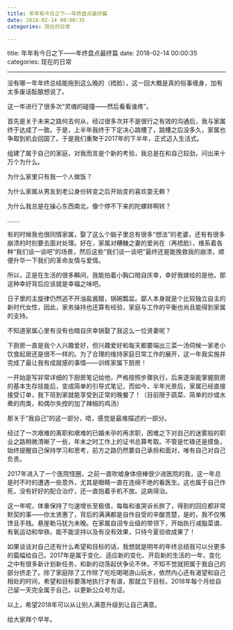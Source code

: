 ```yaml
---
title: 年年有今日之下——年终盘点最终篇
date: 2018-02-14 00:00:35
categories: 现在的日常

---
```

title: 年年有今日之下——年终盘点最终篇
date: 2018-02-14 00:00:35
categories: 现在的日常


---

没有哪一年年终总结能拖到这么晚的（捂脸），这一回大概是真的俗事缠身，加有太多废话酝酿想说了。

这一年进行了很多次“灵魂的碰撞——然后看看谁疼”。



首先是关于未来之路何去何从，经过很多次并不是很行之有效的沟通后，我与家属终于达成了一致。于是，上半年我终于下定决心跳槽了，跳槽之后没多久，家属也争取到机会回国了。于是我们重聚于2017年的下半年，正式迈入生活式。



组建了属于自己的家庭，对我而言是个新的考验，我总是在和自己较劲，问出来十万个为什么。



为什么家里只有我一个人做饭？

为什么家属从男友到老公身份转变之后开始变的喜欢耍无赖？

为什么我总是在操心东西南北，像个停不下来的陀螺转啊转？

.......



有的时候我也很同情家属，娶了这么个脑子里总有很多“想法”的老婆，还有有很多崩溃的时刻要去面对处理。好在，家属对糟糠之妻的爱尚在（再捂脸），维系着各种“我们谈一谈吧”的场景，然后这些“我们谈一谈吧”最终还是能挽救我的崩溃，顺便升华一下我们的革命友情与爱情。

所以，正是在生活的很多瞬间，我能拍着小胸口暗自庆幸，幸好我嫁给的是他，那这种幸好背后应该就是幸福之味吧。

日子里的主旋律仍然逃不开油盐酱醋，锅碗瓢盆。鄙人本身就是个比较独立自主的新时代女性，因此，家务操持也还算有经验，家庭与工作的平衡也尚且能得到家属的支持。

不知道家属心里有没有也暗自庆幸锅娶了我这么一位贤妻呢？

下厨房一直是我个人兴趣爱好，但兴趣爱好和每天都要端出三菜一汤伺候一家老小饮食起居还是很不一样的。为了合理的维持家庭日常工作的展开，这一年我实施并完成了最让我有成就感的事情——训练家属下厨房！

一开始是写非常详细的下厨房笔记给他，严格按照步骤执行，后来逐渐能掌握厨房的基本生存技能后，变成简单的引导式笔记，而如今，半年光景后，家属已经直接接受订单，我下班到家就能享受到正常的晚餐了！（目前限于蔬菜、简单的炒或水煮的肉类，和偶尔失控的加了辣椒的鸡汤）



那关于“我自己”的这一部分，唔，感觉是最难描述的一部分。

经过了一次艰难的离职和艰难的已婚未孕的再求职，困难之下对自己的迷雾般的职业之路稍微清晰了一些，年末之时工作上的证书总算考取。不管是忙碌还是摸鱼，始终提醒自己保持学习和思考，前方之路仍然要自己承担和面对，唯有自己对自己负责。

2017年进入了一个医院怪圈，之前一直吹嘘身体倍棒很少进医院的我，这一年总是时不时的遭遇一些意外，尤其是眼睛一直在连绵不绝的看医生。这也属于自己作死，没有好好的配合治疗，还一直抱着手机不放。这病得治。

这一年呢，体重保持了匀速增长至极值，每每和谁哭诉长胖了，得到的回应都非常默契的事——你太贤惠了，背后的满满都是自作自受的辛酸苦楚，是的，我不仅嘴馋且手贱。悬崖勒马犹为未晚。在家属自诩专业级的带领下，开始执行减脂菜谱、有氧运动和举铁。能不能坚持以及有没有效果，只待今夏验收成果了！

如果谈谈对自己还有什么希望和目标的话，我想就是明年的年终总结我可以分更多的篇幅给自己。2017年是属于变化、适应新的变化、开启新的生活的一年，变化之中有很多新计划新任务，和新的动荡起伏争论不休，不知不觉就把属于我自己的部分挤走了。除了家庭除了工作除了吃吃喝喝游山玩水，依然内心还有渴望和自己相处的时间，希望和目标要落地执行才有谱，那就立下目标，2018年每个月给自己留一天完全属于自己，以更新公众号为证。



以上，希望2018年可以从让别人满意升级到让自己满意。



给大家拜个早年。